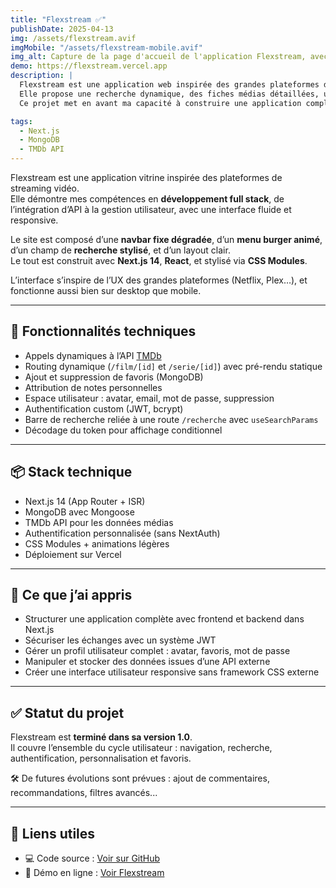 ```yaml
---
title: "Flexstream ✅"
publishDate: 2025-04-13
img: /assets/flexstream.avif
imgMobile: "/assets/flexstream-mobile.avif"
img_alt: Capture de la page d'accueil de l'application Flexstream, avec navbar dégradée et menu responsive.
demo: https://flexstream.vercel.app
description: |
  Flexstream est une application web inspirée des grandes plateformes de streaming, développée avec Next.js 14.
  Elle propose une recherche dynamique, des fiches médias détaillées, une authentification sécurisée et une interface responsive soignée.
  Ce projet met en avant ma capacité à construire une application complète, connectée à une API externe, avec une gestion utilisateur personnalisée.

tags:
  - Next.js
  - MongoDB
  - TMDb API
---
```


Flexstream est une application vitrine inspirée des plateformes de streaming vidéo.  
Elle démontre mes compétences en **développement full stack**, de l’intégration d’API à la gestion utilisateur, avec une interface fluide et responsive.

Le site est composé d’une **navbar fixe dégradée**, d’un **menu burger animé**, d’un champ de **recherche stylisé**, et d’un layout clair.  
Le tout est construit avec **Next.js 14**, **React**, et stylisé via **CSS Modules**.

L’interface s’inspire de l’UX des grandes plateformes (Netflix, Plex…), et fonctionne aussi bien sur desktop que mobile.

---

## 🔧 Fonctionnalités techniques

- Appels dynamiques à l’API [TMDb](https://www.themoviedb.org/)
- Routing dynamique (`/film/[id]` et `/serie/[id]`) avec pré-rendu statique
- Ajout et suppression de favoris (MongoDB)
- Attribution de notes personnelles
- Espace utilisateur : avatar, email, mot de passe, suppression
- Authentification custom (JWT, bcrypt)
- Barre de recherche reliée à une route `/recherche` avec `useSearchParams`
- Décodage du token pour affichage conditionnel

---

## 📦 Stack technique

- Next.js 14 (App Router + ISR)
- MongoDB avec Mongoose
- TMDb API pour les données médias
- Authentification personnalisée (sans NextAuth)
- CSS Modules + animations légères
- Déploiement sur Vercel

---

## 🤖 Ce que j’ai appris

- Structurer une application complète avec frontend et backend dans Next.js
- Sécuriser les échanges avec un système JWT
- Gérer un profil utilisateur complet : avatar, favoris, mot de passe
- Manipuler et stocker des données issues d’une API externe
- Créer une interface utilisateur responsive sans framework CSS externe

---

## ✅ Statut du projet

Flexstream est **terminé dans sa version 1.0**.  
Il couvre l’ensemble du cycle utilisateur : navigation, recherche, authentification, personnalisation et favoris.

🛠️ De futures évolutions sont prévues : ajout de commentaires, recommandations, filtres avancés...

---

## 🔗 Liens utiles

- 💻 Code source : [Voir sur GitHub](https://github.com/vincent-devFullStack/flexstream.git)
- 🚀 Démo en ligne : [Voir Flexstream](https://flexstream.vercel.app)

